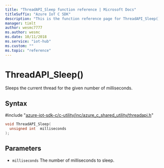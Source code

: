 ```yaml
---                             
title: "ThreadAPI_Sleep function reference | Microsoft Docs" 
titleSuffix: "Azure IoT C SDK"            
description: "This is the function reference page for ThreadAPI_Sleep() in the Azure IoT C SDK. This SDK is used with the Azure IoT Hub and Azure IoT Hub Device Provisioning Service"            
manager: timlt                 
author: wesmc7777              
ms.author: wesmc               
ms.date: 10/11/2018                    
ms.service: "iot-hub"             
ms.custom: ""                
ms.topic: "reference"        
---                            
```


# ThreadAPI_Sleep()

Sleeps the current thread for the given number of milliseconds.

## Syntax

\#include "[azure-iot-sdk-c/c-utility/inc/azure_c_shared_utility/threadapi.h](../threadapi-h.md)"  
```C
void ThreadAPI_Sleep(
  unsigned int  milliseconds
);
```

## Parameters
* `milliseconds` The number of milliseconds to sleep.

